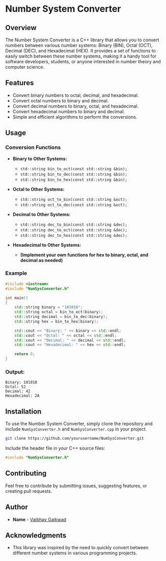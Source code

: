 # Number System Converter

## Overview
The Number System Converter is a C++ library that allows you to convert numbers between various number systems: Binary (BIN), Octal (OCT), Decimal (DEC), and Hexadecimal (HEX). It provides a set of functions to easily switch between these number systems, making it a handy tool for software developers, students, or anyone interested in number theory and computer science.

## Features
- Convert binary numbers to octal, decimal, and hexadecimal.
- Convert octal numbers to binary and decimal.
- Convert decimal numbers to binary, octal, and hexadecimal.
- Convert hexadecimal numbers to binary and decimal.
- Simple and efficient algorithms to perform the conversions.

## Usage

### Conversion Functions

- **Binary to Other Systems:**
  - `std::string bin_to_oct(const std::string &bin);`
  - `std::string bin_to_dec(const std::string &bin);`
  - `std::string bin_to_hex(const std::string &bin);`
  
- **Octal to Other Systems:**
  - `std::string oct_to_bin(const std::string &oct);`
  - `std::string oct_to_dec(const std::string &oct);`
  
- **Decimal to Other Systems:**
  - `std::string dec_to_bin(const std::string &dec);`
  - `std::string dec_to_oct(const std::string &dec);`
  - `std::string dec_to_hex(const std::string &dec);`
  
- **Hexadecimal to Other Systems:**
  - **(Implement your own functions for hex to binary, octal, and decimal as needed)**

### Example

```cpp
#include <iostream>
#include "NumSysConverter.h"

int main()
{
    std::string binary = "101010";
    std::string octal = bin_to_oct(binary);
    std::string decimal = bin_to_dec(binary);
    std::string hex = bin_to_hex(binary);

    std::cout << "Binary: " << binary << std::endl;
    std::cout << "Octal: " << octal << std::endl;
    std::cout << "Decimal: " << decimal << std::endl;
    std::cout << "Hexadecimal: " << hex << std::endl;

    return 0;
}
```

### Output:
```
Binary: 101010
Octal: 52
Decimal: 42
Hexadecimal: 2A
```

## Installation
To use the Number System Converter, simply clone the repository and include `NumSysConverter.h` and `NumSysConverter.cpp` in your project.

```bash
git clone https://github.com/yourusername/NumSysConverter.git
```

Include the header file in your C++ source files:

```cpp
#include "NumSysConverter.h"
```

## Contributing
Feel free to contribute by submitting issues, suggesting features, or creating pull requests.

## Author
- **Name** - [Vaibhav Gaikwad](https://github.com/VaibhavGaikwad03)

## Acknowledgments
- This library was inspired by the need to quickly convert between different number systems in various programming projects.
```
